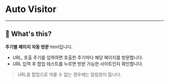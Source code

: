 # Auto Visitor

---

## 📅 What's this?

**주기별 페이지 자동 방문** html입니다. 

- URL, 호출 주기를 입력하면 호출한 주기마다 해당 페이지를 방문합니다.
- URL 입력 후 팝업 테스트를 누르면 방문 가능한 사이트인지 확인합니다.
> URL을 팝업으로 띄울 수 없는 경우에는 알림창이 뜹니다.